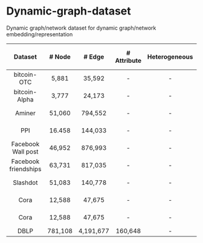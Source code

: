 # Dynamic-graph-dataset
Dynamic graph/network dataset for dynamic graph/network embedding/representation

| Dataset         |# Node         |# Edge         |# Attribute    | Heterogeneous |# time-span    |# sorce        |
| :-------------: |:-------------:|:-------------:|:-------------:|:-------------:|:-------------:|:-------------:|
| bitcoin-OTC     | 5,881         |35,592         |-             |-             |137            |[EvolveGCN AAAI20](http://snap.stanford.edu/data/soc-sign-bitcoin-otc.html)|
| bitcoin-Alpha   | 3,777         |24,173         |-             |-             |136            |[EvolveGCN AAAI20](https://snap.stanford.edu/data/soc-sign-bitcoin-alpha.html)|
| Aminer          | 51,060        |794,552        |-             |-             |16             |[DynamicTriad AAAI18](https://drive.google.com/file/d/1vzvVhZ-FIY3iY3nBQlW77GRfJO0o_Ugg/view?usp=sharing)|
| PPI          | 16.458        |144,033       |-             |-            |37             |[tNodeEmbedding IJCAI19](https://github.com/urielsinger/tNodeEmbed)|
| Facebook Wall post          | 46,952        |876,993       |-             |-            |46             |[tNodeEmbedding IJCAI19](http://konect.uni-koblenz.de/networks/facebook-wosn-wall)|
| Facebook friendships          | 63,731        |817,035       |-             |-             |26             |[tNodeEmbedding IJCAI19](http://konect.uni-koblenz.de/networks/facebook-wosn-links)|
| Slashdot          | 51,083        |140,778       |-             |-             |12             |[tNodeEmbedding IJCAI19](http://konect.uni-koblenz.de/networks/slashdot-threads)|
| Cora          | 12,588        |47,675       |-             |-             |39             |[tNodeEmbedding IJCAI19](http://konect.uni-koblenz.de/networks/slashdot-threads)|
| Cora          | 12,588        |47,675       |-             |-             |39             |[tNodeEmbedding IJCAI19](http://konect.uni-koblenz.de/networks/slashdot-threads)|
| DBLP          | 781,108        |4,191,677       |160,648             |-             |10             |Our|
